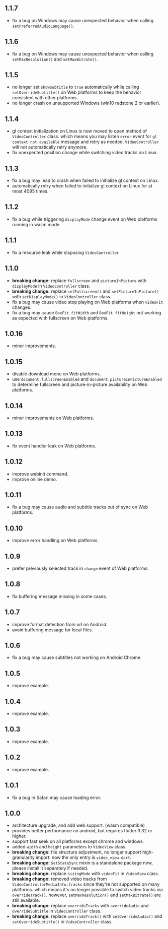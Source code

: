 ## 1.1.7
- fix a bug on Windows may cause unexpected behavior when calling `setPreferredAudioLanguage()`.

## 1.1.6
- fix a bug on Windows may cause unexpected behavior when calling `setMaxResolution()` and `setMaxBitrate()`.

## 1.1.5
- no longer set `showSubtitle` to `true` automatically while calling `setOverrideSubtitle()` on Web platforms to keep the behavior consistent with other platforms.
- no longer crash on unsupported Windows (win10 redstone 2 or earlier).

## 1.1.4
- gl context initialization on Linux is now moved to open method of `VideoController` class. which means you may listen `error` event for `gl context not available` message and retry as needed. `VideoController` will not automatically retry anymore.
- fix unexpected position change while switching video tracks on Linux.

## 1.1.3
- fix a bug may lead to crash when failed to initialize gl context on Linux.
- automatically retry when failed to initialize gl context on Linux for at most 4095 times.

## 1.1.2
- fix a bug while triggering `displayMode` change event on Web platforms running in wasm mode. 

## 1.1.1
- fix a resource leak while disposing `VideoController`

## 1.1.0
- **breaking change:** replace `fullscreen` and `pictureInPicture` with `displayMode` in `VideoController` class.
- **breaking change:** replace `setFullscreen()` and `setPictureInPicture()` with `setDisplayMode()` in `VideoController` class.
- fix a bug may cause video stop playing on Web platforms when `videoFit` changes.
- fix a bug may cause `BoxFit.fitWidth` and `BoxFit.fitHeight` not working as expected with fullscreen on Web platforms.

## 1.0.16
- minor improvements.

## 1.0.15
- disable download menu on Web platforms.
- use `document.fullscreenEnabled` and `document.pictureInPictureEnabled` to determine fullscreen and picture-in-picture availability on Web platforms.

## 1.0.14
- minor improvements on Web platforms.

## 1.0.13
- fix event handler leak on Web platforms.

## 1.0.12
- improve webinit command.
- improve online demo.

## 1.0.11
- fix a bug may cause audio and subtitle tracks out of sync on Web platforms.

## 1.0.10
- improve error handling on Web platforms.

## 1.0.9
- prefer previously selected track in `change` event of Web platforms.

## 1.0.8
- fix buffering message missing in some cases.

## 1.0.7
- improve format detection from url on Android.
- avoid buffering message for local files.

## 1.0.6
- fix a bug may cause subtitles not working on Android Chrome.

## 1.0.5
- improve example.

## 1.0.4
- improve example.

## 1.0.3
- improve example.

## 1.0.2
- improve example.

## 1.0.1
- fix a bug in Safari may cause loading error.

## 1.0.0
- architecture upgrade, and add web support. (wasm compatible)
- provides better performance on android, but requires flutter 3.32 or higher.
- support fast seek on all platforms except chrome and windows.
- added `width` and `height` parameters to `VideoView` class.
- **breaking change:** file structure adjustment, no longer support high-granularity import. now the only entry is `video_view.dart`.
- **breaking change:** `SetStateSync` mixin is a standalone package now, please install it separately if needed.
- **breaking change:** replace `sizingMode` with `videoFit` in `VideoView` class.
- **braaking change:** removed video tracks from `VideoControllerMediaInfo.tracks` since they're not supported on many platforms. which means it's no longer possible to switch video tracks via `overrideTrack()`. however, `setMaxResolution()` and `setMaxBitrate()` are still available.
- **breaking change:** replace `overrideTracks` with `overrideAudio` and `overrideSubtitle` in `VideoController` class.
- **breaking change:** replace `overrideTrack()` with `setOverrideAudio()` and `setOverrideSubtitle()` in `VideoController` class.
